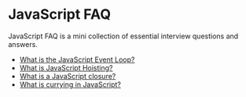 ﻿# JavaScript FAQ

JavaScript FAQ is a mini collection of essential interview questions and answers.

- [What is the JavaScript Event Loop?](what-is-javascript-event-loop.md)
- [What is JavaScript Hoisting?](what-is-javascript-hoisting.md)
- [What is a JavaScript closure?](what-is-javascript-closure)
- [What is currying in JavaScript?](what-is-currying-in-javascript.md)
